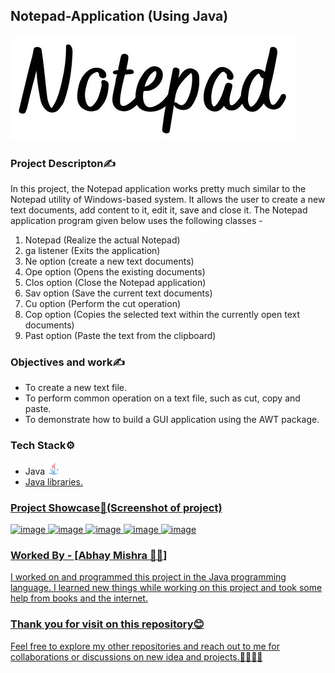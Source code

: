 
## Notepad-Application (Using Java)
 
![Standpickup logo](https://github.com/abhaymishra24/Notepad-Application/blob/main/note_pade.jpg)

### Project Descripton✍️
In this project, the Notepad application works pretty much similar to the Notepad utility of Windows-based system.
It allows the user to create a new text documents, add content to it, edit it, save and close it. 
The Notepad application program given below uses the following classes - 

1. Notepad (Realize the actual Notepad)
2. ga listener (Exits the application)
3. Ne option (create a new text documents)
4. Ope option (Opens the existing documents)
5. Clos option (Close the Notepad application)
6. Sav option (Save the current text documents)
7. Cu option (Perform the cut operation)
8. Cop option (Copies the selected text within the currently open text documents)
9. Past option (Paste the text from the clipboard)

### Objectives and work✍️
- To create a new text file.
- To perform common operation on a text file, such as cut, copy and paste.
- To demonstrate how to build a GUI application using the AWT package.

### Tech Stack⚙️ 
- Java <a href="https://www.java.com" target="_blank" rel="noreferrer"> <img src="https://raw.githubusercontent.com/devicons/devicon/master/icons/java/java-original.svg" alt="java" width="20" height="20"/>
- Java libraries.

### Project Showcase🚀(Screenshot of project)

<img width="400" alt="image" src="https://github.com/user-attachments/assets/c40020e6-07d8-45bf-af25-0302e7904b30">
<img width="400" alt="image" src="https://github.com/user-attachments/assets/9679cf1e-5fe8-4ee4-810c-d4609d98b29c">
<img width="400" alt="image" src="https://github.com/user-attachments/assets/80cdb710-43ea-4a4e-a501-935d583d7a08">
<img width="400" alt="image" src="https://github.com/user-attachments/assets/7eb4be0a-bffc-4297-928f-d24798e1a46a">
<img width="400" alt="image" src="https://github.com/user-attachments/assets/25a83ae7-b811-4534-bea6-8c199c6ca481">

### Worked By - [Abhay Mishra 🧑‍💻]
I worked on and programmed this project in the Java programming language. 
I learned new things while working on this project and took some help from books and the internet.

### Thank you for visit on this repository😊
Feel free to explore my other repositories and reach out to me for collaborations or discussions on new idea and projects.🤝😊🧑‍💻
